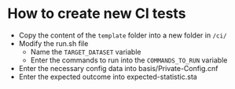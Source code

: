 # How to create new CI tests

- Copy the content of the `template` folder into a new folder in `/ci/`
- Modify the run.sh file
    - Name the `TARGET_DATASET` variable
    - Enter the commands to run into the `COMMANDS_TO_RUN` variable
- Enter the necessary config data into basis/Private-Config.cnf
- Enter the expected outcome into expected-statistic.sta